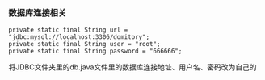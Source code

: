 ### 数据库连接相关
```
private static final String url = "jdbc:mysql://localhost:3306/domitory";
private static final String user = "root";
private static final String password = "666666";
```
将JDBC文件夹里的db.java文件里的数据库连接地址、用户名、密码改为自己的
